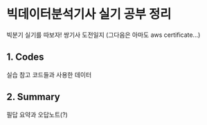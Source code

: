 # 빅데이터분석기사 실기 공부 정리
빅분기 실기를 따보자! 
쌍기사 도전일지 
(그다음은 아마도 aws certificate...)

## 1. Codes

실습 참고 코드들과 사용한 데이터 

## 2. Summary

필답 요약과 오답노트(?)
